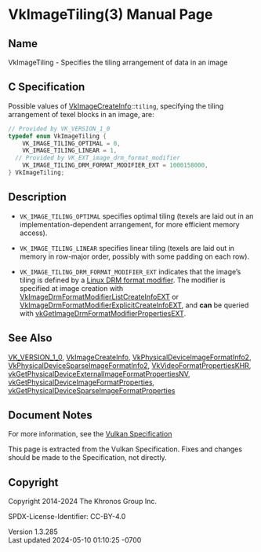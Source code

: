 # VkImageTiling(3) Manual Page

## Name

VkImageTiling - Specifies the tiling arrangement of data in an image



## <a href="#_c_specification" class="anchor"></a>C Specification

Possible values of
[VkImageCreateInfo](https://registry.khronos.org/vulkan/specs/1.3-extensions/man/html/VkImageCreateInfo.html)::`tiling`, specifying the
tiling arrangement of texel blocks in an image, are:

``` c
// Provided by VK_VERSION_1_0
typedef enum VkImageTiling {
    VK_IMAGE_TILING_OPTIMAL = 0,
    VK_IMAGE_TILING_LINEAR = 1,
  // Provided by VK_EXT_image_drm_format_modifier
    VK_IMAGE_TILING_DRM_FORMAT_MODIFIER_EXT = 1000158000,
} VkImageTiling;
```

## <a href="#_description" class="anchor"></a>Description

- `VK_IMAGE_TILING_OPTIMAL` specifies optimal tiling (texels are laid
  out in an implementation-dependent arrangement, for more efficient
  memory access).

- `VK_IMAGE_TILING_LINEAR` specifies linear tiling (texels are laid out
  in memory in row-major order, possibly with some padding on each row).

- `VK_IMAGE_TILING_DRM_FORMAT_MODIFIER_EXT` indicates that the image’s
  tiling is defined by a <a
  href="https://registry.khronos.org/vulkan/specs/1.3-extensions/html/vkspec.html#glossary-drm-format-modifier"
  target="_blank" rel="noopener">Linux DRM format modifier</a>. The
  modifier is specified at image creation with
  [VkImageDrmFormatModifierListCreateInfoEXT](https://registry.khronos.org/vulkan/specs/1.3-extensions/man/html/VkImageDrmFormatModifierListCreateInfoEXT.html)
  or
  [VkImageDrmFormatModifierExplicitCreateInfoEXT](https://registry.khronos.org/vulkan/specs/1.3-extensions/man/html/VkImageDrmFormatModifierExplicitCreateInfoEXT.html),
  and **can** be queried with
  [vkGetImageDrmFormatModifierPropertiesEXT](https://registry.khronos.org/vulkan/specs/1.3-extensions/man/html/vkGetImageDrmFormatModifierPropertiesEXT.html).

## <a href="#_see_also" class="anchor"></a>See Also

[VK_VERSION_1_0](https://registry.khronos.org/vulkan/specs/1.3-extensions/man/html/VK_VERSION_1_0.html),
[VkImageCreateInfo](https://registry.khronos.org/vulkan/specs/1.3-extensions/man/html/VkImageCreateInfo.html),
[VkPhysicalDeviceImageFormatInfo2](https://registry.khronos.org/vulkan/specs/1.3-extensions/man/html/VkPhysicalDeviceImageFormatInfo2.html),
[VkPhysicalDeviceSparseImageFormatInfo2](https://registry.khronos.org/vulkan/specs/1.3-extensions/man/html/VkPhysicalDeviceSparseImageFormatInfo2.html),
[VkVideoFormatPropertiesKHR](https://registry.khronos.org/vulkan/specs/1.3-extensions/man/html/VkVideoFormatPropertiesKHR.html),
[vkGetPhysicalDeviceExternalImageFormatPropertiesNV](https://registry.khronos.org/vulkan/specs/1.3-extensions/man/html/vkGetPhysicalDeviceExternalImageFormatPropertiesNV.html),
[vkGetPhysicalDeviceImageFormatProperties](https://registry.khronos.org/vulkan/specs/1.3-extensions/man/html/vkGetPhysicalDeviceImageFormatProperties.html),
[vkGetPhysicalDeviceSparseImageFormatProperties](https://registry.khronos.org/vulkan/specs/1.3-extensions/man/html/vkGetPhysicalDeviceSparseImageFormatProperties.html)

## <a href="#_document_notes" class="anchor"></a>Document Notes

For more information, see the <a
href="https://registry.khronos.org/vulkan/specs/1.3-extensions/html/vkspec.html#VkImageTiling"
target="_blank" rel="noopener">Vulkan Specification</a>

This page is extracted from the Vulkan Specification. Fixes and changes
should be made to the Specification, not directly.

## <a href="#_copyright" class="anchor"></a>Copyright

Copyright 2014-2024 The Khronos Group Inc.

SPDX-License-Identifier: CC-BY-4.0

Version 1.3.285  
Last updated 2024-05-10 01:10:25 -0700
